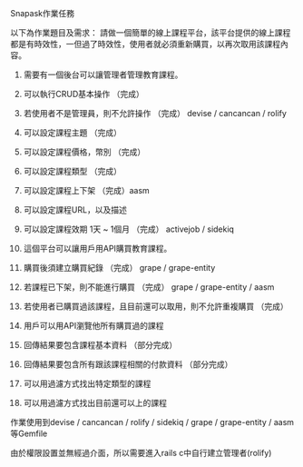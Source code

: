 Snapask作業任務

以下為作業題目及需求：
請做一個簡單的線上課程平台，該平台提供的線上課程都是有時效性，一但過了時效性，使用者就必須重新購買，以再次取用該課程內容。

1. 需要有一個後台可以讓管理者管理教育課程。
  1. 可以執行CRUD基本操作 （完成）
  2. 若使用者不是管理員，則不允許操作 （完成） devise / cancancan / rolify
  3. 可以設定課程主題 （完成）
  4. 可以設定課程價格，幣別 （完成）
  5. 可以設定課程類型 （完成）
  6. 可以設定課程上下架 （完成）aasm
  7. 可以設定課程URL，以及描述
  8. 可以設定課程效期 1天 ~ 1個月 （完成） activejob / sidekiq

2. 這個平台可以讓用戶用API購買教育課程。
  1. 購買後須建立購買紀錄 （完成） grape / grape-entity
  2. 若課程已下架，則不能進行購買 （完成） grape / grape-entity / aasm
  3. 若使用者已購買過該課程，且目前還可以取用，則不允許重複購買 （完成）

3. 用戶可以用API瀏覽他所有購買過的課程
  1. 回傳結果要包含課程基本資料 （部分完成）
  2. 回傳結果要包含所有跟該課程相關的付款資料 （部分完成）
  3. 可以用過濾方式找出特定類型的課程
  4. 可以用過濾方式找出目前還可以上的課程

作業使用到devise / cancancan / rolify / sidekiq / grape / grape-entity / aasm 等Gemfile

由於權限設置並無經過介面，所以需要進入rails c中自行建立管理者(rolify)

